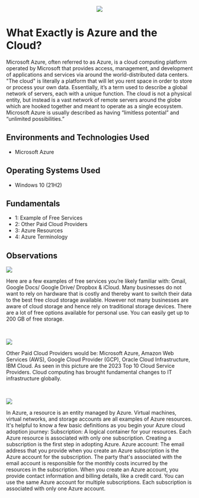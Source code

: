 <p align="center">
<img src="https://i.imgur.com/1AVEXfj.png)"
</p>

<h1>What Exactly is Azure and the Cloud?</h1>
Microsoft Azure, often referred to as Azure, is a cloud computing platform operated by Microsoft that provides access, management, and development of applications and services via around the world-distributed data centers. "The cloud" is literally a platform that will let you rent space in order to store or process your own data. Essentially, it’s a term used to describe a global network of servers, each with a unique function. The cloud is not a physical entity, but instead is a vast network of remote servers around the globe which are hooked together and meant to operate as a single ecosystem. Microsoft Azure is usually described as having “limitless potential” and “unlimited possibilities.” 


<h2>Environments and Technologies Used</h2>

- Microsoft Azure 

<h2>Operating Systems Used </h2>

- Windows 10 (21H2)

<h2>Fundamentals</h2>

- 1: Example of Free Services
- 2: Other Paid Cloud Providers
- 3: Azure Resources
- 4: Azure Terminology


<h2>Observations</h2>

<p>
<img src="https://i.imgur.com/PohM215.png"/>
</p>
<p>
Here are a few examples of free services you’re likely familiar with: Gmail, Google Docs/ Google Drive/ Dropbox & iCloud. 
Many businesses do not want to rely on hardware that is costly and thereby want to switch their data to the best free cloud storage available. However not many businesses are aware of cloud storage and hence rely on traditional storage devices. There are a lot of free options available for personal use. You can easily get up to 200 GB of free storage.

</p>
<br />

<p>
<img src="https://i.imgur.com/gegNeFv.png"/>
</p>
<p>
Other Paid Cloud Providers would be: Microsoft Azure, Amazon Web Services (AWS), Google Cloud Provider (GCP), Oracle Cloud Infrastructure, IBM Cloud. As seen in this picture are the 2023 Top 10 Cloud Service Providers. Cloud computing has brought fundamental changes to IT infrastructure globally. 
</p>
<br />

<p>
<img src="https://i.imgur.com/o0BMcD5.png"/>
</p>
<p>
In Azure, a resource is an entity managed by Azure. Virtual machines, virtual networks, and storage accounts are all examples of Azure resources. It's helpful to know a few basic definitions as you begin your Azure cloud adoption journey: Subscription: A logical container for your resources. Each Azure resource is associated with only one subscription. Creating a subscription is the first step in adopting Azure. Azure account: The email address that you provide when you create an Azure subscription is the Azure account for the subscription. The party that's associated with the email account is responsible for the monthly costs incurred by the resources in the subscription. When you create an Azure account, you provide contact information and billing details, like a credit card. You can use the same Azure account for multiple subscriptions. Each subscription is associated with only one Azure account.
</p>
<br />
